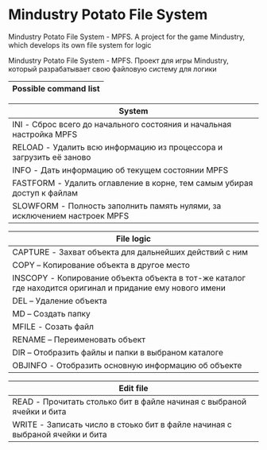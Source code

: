 # Mindustry Potato File System


Mindustry Potato File System - MPFS. A project for the game Mindustry, which develops its own file system for logic

Mindustry Potato File System - MPFS. Проект для игры Mindustry, который разрабатывает свою файловую систему для логики

| Possible command list |
| --- |

| System |
| --- |
| INI - Сброс всего до начального состояния и начальная настройка MPFS |
| RELOAD - Удалить всю информацию из процессора и загрузить её заново |
| INFO - Дать информацию об текущем состоянии MPFS |
| FASTFORM - Удалить оглавление в корне, тем самым убирая доступ к файлам |
| SLOWFORM - Полность заполнить память нулями, за исключением настроек MPFS |

| File logic |
| --- |
| CAPTURE - Захват объекта для дальнейших действий с ним |
| COPY – Копирование объекта в другое место |
| INSCOPY - Копирование объекта объекта в тот-же каталог где находится оригинал и придание ему нового имени |
| DEL – Удаление объекта |
| MD – Создать папку |
| MFILE - Созать файл |
| RENAME – Переименовать объект |
| DIR – Отобразить файлы и папки в выбраном каталоге |
| OBJINFO - Отобразить основную информацию об объекте |
	
| Edit file |
| --- |
| READ - Прочитать столько бит в файле начиная с выбраной ячейки и бита |
| WRITE - Записать число в стоько бит в файле начиная с выбраной ячейки и бита |
